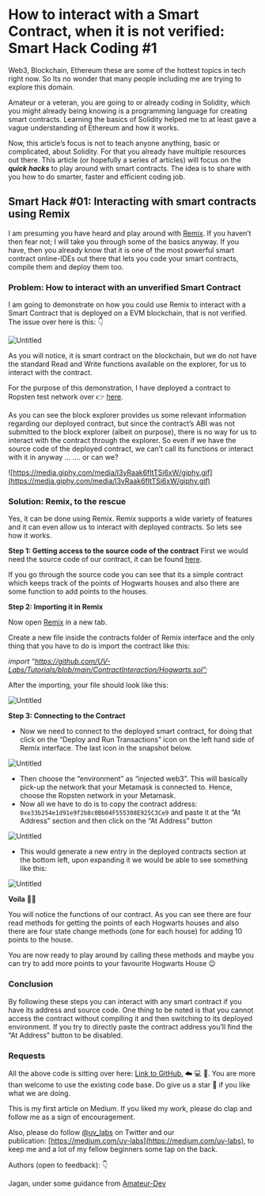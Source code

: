 # How to interact with a Smart Contract, when it is not verified: Smart Hack Coding #1

Web3, Blockchain, Ethereum these are some of the hottest topics in tech right now. So Its no wonder that many people including me are trying to explore this domain. 

Amateur or a veteran, you are going to or already coding in Solidity, which you might already being knowing is a programming language for creating smart contracts. Learning the basics of Solidity helped me to at least gave a vague understanding of Ethereum and how it works. 

Now, this article’s focus is not to teach anyone anything, basic or complicated, about Solidity.  For that you already have multiple resources out there.  This article (or hopefully a series of articles) will focus on the ***quick hacks*** to play around with smart contracts. The idea is to share with you how to do smarter, faster and efficient coding job.

## Smart Hack #01: Interacting with smart contracts using Remix

I am presuming you have heard and play around with [Remix](https://remix.ethereum.org/).  If you haven’t then fear not; I will take you through some of the basics anyway.  If you have, then you already know that it is one of the most powerful smart contract online-IDEs out there that lets you code your smart contracts, compile them and deploy them too.

### Problem: How to interact with an unverified Smart Contract

I am going to demonstrate on how you could use Remix to interact with a Smart Contract that is deployed on a EVM blockchain, that is not verified.  The issue over here is this: 👇

![Untitled](https://s3.us-west-2.amazonaws.com/secure.notion-static.com/9390820a-f84d-4a38-8d3a-ee4bcfc75b2d/Untitled.png?X-Amz-Algorithm=AWS4-HMAC-SHA256&X-Amz-Content-Sha256=UNSIGNED-PAYLOAD&X-Amz-Credential=AKIAT73L2G45EIPT3X45%2F20220628%2Fus-west-2%2Fs3%2Faws4_request&X-Amz-Date=20220628T113746Z&X-Amz-Expires=86400&X-Amz-Signature=d3664e45e2844b307d5495b30cf46151a3f7ae50a623c732edfe6207fc08e70a&X-Amz-SignedHeaders=host&response-content-disposition=filename%20%3D%22Untitled.png%22&x-id=GetObject)

As you will notice, it is smart contract on the blockchain, but we do not have the standard Read and Write functions available on the explorer, for us to interact with the contract.

For the purpose of this demonstration, I have deployed a contract to Ropsten test network over 👉 [here](https://ropsten.etherscan.io/address/0xe33b254e1d91e9f2b8c0bb04f555308e925c3ce9).

As you can see the block explorer provides us some relevant information regarding our deployed contract, but since the contract’s ABI was not submitted to the block explorer (albeit on purpose), there is no way for us to interact with the contract through the explorer. So even if we have the source code of the deployed contract, we can’t call its functions or interact with it in anyway … 
…. or can we?

![https://media.giphy.com/media/l3vRaak6fltTSi6xW/giphy.gif](https://media.giphy.com/media/l3vRaak6fltTSi6xW/giphy.gif)

### Solution: Remix, to the rescue

Yes, it can be done using Remix. Remix supports a wide variety of features and it can even allow us to interact with deployed contracts. So lets see how it works.

**Step 1: Getting access to the source code of the contract**
First we would need the source code of our contract, it can be found [here](https://github.com/UV-Labs/Tutorials/blob/Jagannathes-patch-1/ContractInteraction/Hogwarts.sol). 

If you go through the source code you can see that its a simple contract which keeps track of the points of Hogwarts houses and also there are some function to add points to the houses.

**Step 2: Importing it in Remix** 

Now open [Remix](https://remix.ethereum.org) in a new tab. 

Create a new file inside the contracts folder of Remix interface and the only thing that you have to do is import the contract like this:

*import “https://github.com/UV-Labs/Tutorials/blob/main/ContractInteraction/Hogwarts.sol”;*

After the importing, your file should look like this:

![Untitled](https://s3.us-west-2.amazonaws.com/secure.notion-static.com/03018715-04a4-4be3-9473-409353fa89b3/Untitled.png?X-Amz-Algorithm=AWS4-HMAC-SHA256&X-Amz-Content-Sha256=UNSIGNED-PAYLOAD&X-Amz-Credential=AKIAT73L2G45EIPT3X45%2F20220628%2Fus-west-2%2Fs3%2Faws4_request&X-Amz-Date=20220628T113542Z&X-Amz-Expires=86400&X-Amz-Signature=7aef414eee0a92507a6311905efe70ab4dbe816456f14347f0277cf46d9476a6&X-Amz-SignedHeaders=host&response-content-disposition=filename%20%3D%22Untitled.png%22&x-id=GetObject)

**Step 3: Connecting to the Contract**

- Now we need to connect to the deployed smart contract, for doing that click on the “Deploy and Run Transactions” icon on the left hand side of Remix interface.  The last icon in the snapshot below.

![Untitled](https://s3.us-west-2.amazonaws.com/secure.notion-static.com/03092f62-3e7a-4a9a-8c14-91bd6049d0fd/Untitled.png?X-Amz-Algorithm=AWS4-HMAC-SHA256&X-Amz-Content-Sha256=UNSIGNED-PAYLOAD&X-Amz-Credential=AKIAT73L2G45EIPT3X45%2F20220628%2Fus-west-2%2Fs3%2Faws4_request&X-Amz-Date=20220628T113405Z&X-Amz-Expires=86400&X-Amz-Signature=848feb67e65c2aa717132da45a20ea55f370610af7a233052973c8bd9efa5d1b&X-Amz-SignedHeaders=host&response-content-disposition=filename%20%3D%22Untitled.png%22&x-id=GetObject)

- Then choose the “environment” as “injected web3”.  This will basically pick-up the network that your Metamask is connected to.  Hence, choose the Ropsten network in your Metamask.
- Now all we have to do is to copy the contract address: `0xe33b254e1d91e9f2b8c0Bb04F555308E925C3Ce9`  and paste it at the “At Address” section and then click on the “At Address” button

![Untitled](https://s3.us-west-2.amazonaws.com/secure.notion-static.com/32ed1b8c-6ab1-4b23-b13c-9e96278912e0/Untitled.png?X-Amz-Algorithm=AWS4-HMAC-SHA256&X-Amz-Content-Sha256=UNSIGNED-PAYLOAD&X-Amz-Credential=AKIAT73L2G45EIPT3X45%2F20220628%2Fus-west-2%2Fs3%2Faws4_request&X-Amz-Date=20220628T113619Z&X-Amz-Expires=86400&X-Amz-Signature=888618d49b878a8a4a2da2096ed18827479b9c69ef8dfd9ecc6f4f2d03977fa1&X-Amz-SignedHeaders=host&response-content-disposition=filename%20%3D%22Untitled.png%22&x-id=GetObject)

- This would generate a new entry in the deployed contracts section at the bottom left, upon expanding it we would be able to see something like this:

![Untitled](https://s3.us-west-2.amazonaws.com/secure.notion-static.com/d9415b60-08e9-48aa-96f9-1ced748bd3cf/Untitled.png?X-Amz-Algorithm=AWS4-HMAC-SHA256&X-Amz-Content-Sha256=UNSIGNED-PAYLOAD&X-Amz-Credential=AKIAT73L2G45EIPT3X45%2F20220628%2Fus-west-2%2Fs3%2Faws4_request&X-Amz-Date=20220628T113655Z&X-Amz-Expires=86400&X-Amz-Signature=cba131adb0398422c87fbaf36c9ef6d637220d1c72120063eb36350a835fa1ba&X-Amz-SignedHeaders=host&response-content-disposition=filename%20%3D%22Untitled.png%22&x-id=GetObject)

**Voila** 🎉🎊

You will notice the functions of our contract. As you can see there are four read methods for getting the points of each Hogwarts houses and also there are four state change methods (one for each house) for adding 10 points to the house. 

You are now ready to play around by calling these methods and maybe you can try to add more points to your favourite Hogwarts House 😉 

### Conclusion

By following these steps you can interact with any smart contract if you have its address and source code. One thing to be noted is that you cannot access the contract without compiling it and then switching to its deployed environment. If you try to directly paste the contract address you’ll find the “At Address” button to be disabled.

### Requests

All the above code is sitting over here: [Link to GitHub.](https://github.com/UV-Labs/Tutorials) ☁️ 💻 🔗.  You are more than welcome to use the existing code base. Do give us a star 🙏 if you like what we are doing.

This is my first article on Medium. If you liked my work, please do clap and follow me as a sign of encouragement.  

Also, please do follow [@uv_labs](https://twitter.com/uv_labs) on Twitter and our publication: [https://medium.com/uv-labs](https://medium.com/uv-labs), to keep me and a lot of my fellow beginners some tap on the back.

Authors (open to feedback): 👇

Jagan, under some guidance from [Amateur-Dev](https://medium.com/u/9cd26cbd96b9?source=post_page-----5311a13d173-----------------------------------)
